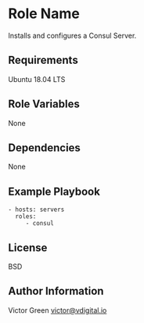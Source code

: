 Role Name
=========

Installs and configures a Consul Server.

Requirements
------------

Ubuntu 18.04 LTS

Role Variables
--------------

None

Dependencies
------------

None

Example Playbook
----------------

    - hosts: servers
      roles:
         - consul

License
-------

BSD

Author Information
------------------

Victor Green
victor@vdigital.io
